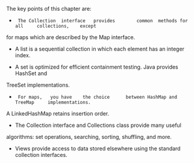 The	key	points	of	this	chapter	are:

 -  	The	Collection	interface	provides		common	methods	for	all		collections,	except

for	maps	which	are	described	by	the	Map		interface.

 -   A	list	is	a	sequential	collection	in		which	each	element	has	an	integer	index.

 -   A	set	is	optimized	for	efficient	containment		testing.	Java		provides		HashSet		and

TreeSet	implementations.

 -  	For	maps,	you	have	the	choice		between	HashMap	and		TreeMap		implementations.

A	LinkedHashMap	retains	insertion		order.

 -  The	Collection	interface	and	Collections	class	provide	many	useful

algorithms:	set	operations,	searching,	sorting,	shuffling,	and	more.

 -   Views	provide	access	to		data	stored		elsewhere		using	the	standard	collection  interfaces.
